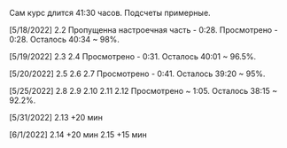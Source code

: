 Сам курс длится 41:30 часов.
Подсчеты примерные.

[5/18/2022]
2.2
Пропущенна настроечная часть - 0:28.
Просмотрено - 0:28.
Осталось 40:34 ~ 98%.

[5/19/2022]
2.3
2.4
Просмотрено - 0:31.
Осталось 40:01 ~ 96.5%.

[5/20/2022]
2.5
2.6
2.7
Просмотрено - 0:41.
Осталось 39:20 ~ 95%.

[5/25/2022]
2.8
2.9
2.10
2.11
2.12
Просмотрено ~ 1:05.
Осталось 38:15 ~ 92.2%.

[5/31/2022]
2.13 +20 мин

[6/1/2022]
2.14 +20 мин
2.15 +15 мин